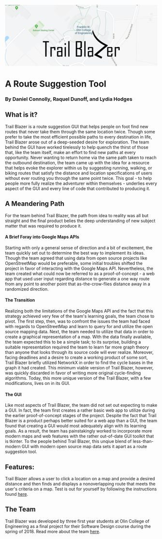 ![alt text](images/Trail_Blazer_Logo.png)
# A Route Suggestion Tool

### By Daniel Connolly, Raquel Dunoff, and Lydia Hodges

## What is it?
Trail Blazer is a route suggestion GUI that helps people on foot find new routes that never take them through the same location twice. Though some prefer to take the most efficient possible paths to every destination in life, Trail Blazer arose out of a deep-seeded desire for exploration. The team behind the GUI have worked tirelessly to help quench the thirst of those that, like the team itself, make an effort to find new paths at every opportunity. Never wanting to return home via the same path taken to reach the outbound destination, the team came up with the idea for a resource that helps evoke the explorer within us by suggesting running, walking, or biking routes that satisfy the distance and location specifications of users without ever routing you through the same point twice. This goal - to help people more fully realize the adventurer within themselves - underlies every aspect of the GUI and every line of code that contributed to producing it.

## A Meandering Path
For the team behind Trail Blazer, the path from idea to reality was all but straight and the final product belies the deep understanding of new subject matter that was required to produce it. 
#### A Brief Foray into Google Maps APIs
Starting with only a general sense of direction and a bit of excitement, the team quickly set out to determine the best way to implement its ideas. Though the team agreed that using data from open source projects like OpenStreetMap would be preferable, some initial troubles shifted the project in favor of interacting with the Google Maps API. Nevertheless, the team created what could now be referred to as a proof-of-concept - a web app that used user input regarding distance to generate a one way route from any point to another point that as-the-crow-flies distance away in a randomized direction.
#### The Transition
Realizing both the limitations of the Google Maps API and the fact that this strategy achieved very few of the team's learning goals, the team chose to pivot. The first step, then, was to confront the issues the team had faced with regards to OpenStreetMap and learn to query for and utilize the open source mapping data. Next, the team needed to utilize that data in order to create a graphical representation of a map. With the data finally available, the team expected this to be a simple task; to its surprise, building a suitable representation required the team to learn far more graph theory than anyone that looks through its source code will ever realize. Moreover, facing deadlines and a desire to create a working product of some sort, Trail Blazer briefly utilized NetworkX in order to find the cycle bases in the graph it had created. This minimum viable version of Trail Blazer, however, was quickly discarded in favor of writing more original cycle-finding algorithms. Today, this more unique version of the Trail Blazer, with a few modifications, lives on in its GUI.
#### The GUI
Like most aspects of Trail Blazer, the team did not set out expecting to make a GUI. In fact, the team first creates a rather basic web app to utilize during the earlier proof-of-concept stages of the project. Despite the fact that Trail Blazer is a product perhaps better suited for a web app than a GUI, the team found that creating a GUI would most adequately align with its learning goals. As a result, the team has painstakingly worked to incorporate more modern maps and web features with the rather out-of-date GUI toolkit that is tkinter. To the people behind Trail Blazer, this unqiue blend of less-than-modern GUI with modern open source map data sets it apart as a route suggestion tool.

## Features:
Trail Blazer allows a user to click a location on a map and provide a desired distance and then finds and displays a nonoverlapping route that meets the user's criteria on a map. Test is out for yourself by following the instructions found [here](run.md).

## The Team
Trail Blazer was developed by three first year students at Olin College of Engineering as a final project for their Software Design course during the spring of 2018. Read more about the team [here](team.md).
